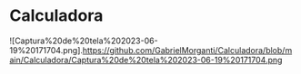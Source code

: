 # Calculadora

![Captura%20de%20tela%202023-06-19%20171704.png].https://github.com/GabrielMorganti/Calculadora/blob/main/Calculadora/Captura%20de%20tela%202023-06-19%20171704.png
